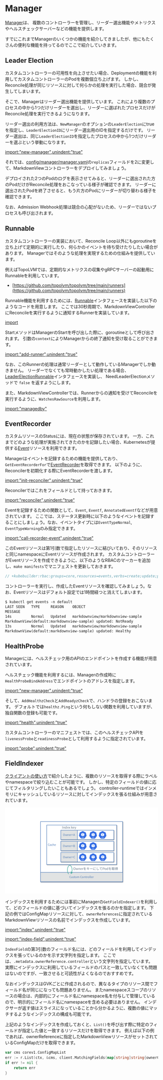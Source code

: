 # Manager

[Manager](https://pkg.go.dev/sigs.k8s.io/controller-runtime/pkg/manager?tab=doc#Manager)は、
複数のコントローラーを管理し、リーダー選出機能やメトリクスやヘルスチェックサーバーなどの機能を提供します。

すでにこれまでManagerのいくつかの機能を紹介してきましたが、他にもたくさんの便利な機能を持ってるのでここで紹介していきます。

## Leader Election

カスタムコントローラーの可用性を向上させたい場合、Deploymentの機能を利用してカスタムコントローラーのPodを複数個立ち上げます。
しかし、Reconcile処理が同じリソースに対して何らかの処理を実行した場合、競合が発生してしまいます。

そこで、Managerはリーダー選出機能を提供しています。
これにより複数のプロセスの中から1つだけリーダーを選出し、リーダーに選ばれたプロセスだけがReconcile処理を実行できるようになります。

リーダー選出の利用方法は、`NewManager`のオプションの`LeaderElection`にtrueを指定し、`LeaderElectionID`にリーダー選出用のIDを指定するだけです。
リーダー選出は、同じ`LeaderElectionID`を指定したプロセスの中から1つだけリーダーを選ぶという挙動になります。

[import:"new-manager",unindent:"true"](../../codes/50_completed/cmd/main.go)

それでは、[config/manager/manager.yaml](../../codes/50_completed/config/manager/manager.yaml)の`replicas`フィールドを2に変更して、MarkdownViewコントローラーをデプロイしてみましょう。

デプロイされた2つのPodのログを表示させてみると、リーダーに選出された方のPodだけがReconcile処理をおこなっている様子が確認できます。
リーダーに選出されたPodを終了させると、もう片方のPodにリーダーが切り替わる様子を確認できます。

なお、Admission Webhook処理は競合の心配がないため、リーダーではないプロセスも呼び出されます。

## Runnable

カスタムコントローラーの実装において、Reconcile Loop以外にもgoroutineを立ち上げて定期的に実行したり、何らかのイベントを待ち受けたりしたい場合があります。
Managerではそのような処理を実現するための仕組みを提供しています。

例えばTopoLVMでは、定期的なメトリクスの収集やgRPCサーバーの起動用にRunnableを利用しています。

- [https://github.com/topolvm/topolvm/tree/main/runners](https://github.com/topolvm/topolvm/tree/main/runners)

Runnable機能を利用するためには、[Runnable](https://pkg.go.dev/sigs.k8s.io/controller-runtime/pkg/manager?tab=doc#Runnable)インタフェースを実装した以下のようなコードを用意します。
ここでは30秒周期で、MarkdownViewControllerにReconcileを実行するように通知するRunnerを実装しています。

[import](../../codes/50_completed/internal/controller/runner.go)

StartメソッドはManagerのStartを呼び出した際に、goroutineとして呼び出されます。
引数の`context`によりManagerからの終了通知を受け取ることができます。

[import:"add-runner",unindent:"true"](../../codes/50_completed/cmd/main.go)

なお、このRunnerの処理は通常リーダーとして動作しているManagerでしか動きません。
リーダーでなくても常時動かしたい処理である場合、[LeaderElectionRunnable](https://pkg.go.dev/sigs.k8s.io/controller-runtime/pkg/manager?tab=doc#LeaderElectionRunnable)インタフェースを実装し、
NeedLeaderElectionメソッドで `false` を返すようにします。

また、MarkdownViewControllerでは、Runnerからの通知を受けてReconcileを実行するように、`WatchesRawSource`を利用します。

[import:"managedby"](../../codes/50_completed/internal/controller/markdownview_controller.go)

## EventRecorder

カスタムリソースのStatusには、現在の状態が保存されています。
一方、これまでどのような処理が実施されてきたのかを記録したい場合、Kubernetesが提供する[Event](https://pkg.go.dev/k8s.io/api/core/v1?tab=doc#Event)リソースを利用できます。

Managerはイベントを記録するための機能を提供しており、`GetEventRecorderFor`で[EventRecorder](https://pkg.go.dev/k8s.io/client-go/tools/record?tab=doc#EventRecorder)を取得できます。
以下のように、Reconcilerを初期化する際にEventRecorderを渡します。

[import:"init-reconciler",unindent:"true"](../../codes/50_completed/cmd/main.go)

Reconcilerではこれをフィールドとして持っておきます。

[import:"reconciler",unindent:"true"](../../codes/50_completed/internal/controller/markdownview_controller.go)

Eventを記録するための関数として、`Event`, `Eventf`, `AnnotatedEventf`などが用意されています。
ここでは、ステータス更新時に以下のようなイベントを記録することにしましょう。なお、イベントタイプには`EventTypeNormal`, `EventTypeWarning`のみ指定できます。

[import:"call-recorder-event",unindent:"true"](../../codes/50_completed/internal/controller/markdownview_controller.go)

このEventリソースは第1引数で指定したリソースに結びいており、そのリソースと同じnamespaceにEventリソースが作成されます。
カスタムコントローラーがEventリソースを作成できるように、以下のようなRBACのマーカーを追加し、`make manifests`でマニフェストを更新しておきます。

```go
// +kubebuilder:rbac:groups=core,resources=events,verbs=create;update;patch
```

コントローラーを実行し、作成したEventリソースを確認してみましょう。なお、Eventリソースはデフォルト設定では1時間経つと消えてしまいます。

```
$ kubectl get events -n default
LAST SEEN   TYPE     REASON    OBJECT                             MESSAGE
14s         Normal   Updated   markdownview/markdownview-sample   MarkdownView(default:markdownview-sample) updated: NotReady
13s         Normal   Updated   markdownview/markdownview-sample   MarkdownView(default:markdownview-sample) updated: Healthy
```

## HealthProbe

Managerには、ヘルスチェック用のAPIのエンドポイントを作成する機能が用意されています。

ヘルスチェック機能を利用するには、Managerの作成時に`HealthProbeBindAddress`でエンドポイントのアドレスを指定します。

[import:"new-manager",unindent:"true"](../../codes/50_completed/cmd/main.go)

そして、`AddHealthzCheck`と`AddReadyzCheck`で、ハンドラの登録をおこないます。
デフォルトでは`healthz.Ping`という何もしない関数を利用していますが、独自関数の登録も可能です。

[import:"health",unindent:"true"](../../codes/50_completed/cmd/main.go)

カスタムコントローラーのマニフェストでは、このヘルスチェックAPIを`livenessProbe`と`readinessProbe`として利用するように指定されています。

[import:"probe",unindent:"true"](../../codes/50_completed/config/manager/manager.yaml)

## FieldIndexer

[クライアントの使い方](./client.md)で紹介したように、複数のリソースを取得する際にラベルやnamespaceで絞り込むことが可能です。
しかし、特定のフィールドの値に応じてフィルタリングしたいこともあるでしょう。
controller-runtimeではインメモリにキャッシュしているリソースに対してインデックスを張る仕組みが用意されています。

![index](./img/index.png)

インデックスを利用するためには事前にManagerの`GetFieldIndexer()`を利用して、どのフィールドの値に基づいてインデックスを張るのかを指定します。
下記の例ではConfigMapリソースに対して、`ownerReferences`に指定されているMarkdownViewリソースの名前でインデックスを作成しています。

[import:"index",unindent:"true"](../../codes/50_completed/internal/controller/markdownview_controller.go)

[import:"index-field",unindent:"true"](../../codes/50_completed/internal/controller/markdownview_controller.go)

`IndexField`の第3引数のフィールド名には、どのフィールドを利用してインデックスを張っているのかを示す文字列を指定します。
ここでは、`.metadata.ownerReference.controller`という文字列を指定しています。
実際にインデックスに利用しているフィールドのパスと一致していなくても問題はないのですが、一致させると可読性がよくなるのでおすすめです。

なおインデックスはGVKごとに作成されるので、異なるタイプのリソース間でフィールド名が同じになっても問題ありません。
またnamespaceスコープのリソースの場合は、内部的にフィールド名にnamespace名を付与して管理しているので、明示的にフィールド名にnamespaceを含める必要はありません。
インデクサーが返す値はスライスになっていることから分かるように、複数の値にマッチするようなインデックスの構成も可能です。

上記のようなインデックスを作成しておくと、`List()`を呼び出す際に特定のフィールドが指定した値と一致するリソースだけを取得できます。
例えば以下の例であれば、ownerReferenceに指定したMarkdownViewリソースがセットされているConfigMapだけを取得できます。

```go
var cms corev1.ConfigMapList
err := r.List(ctx, &cms, client.MatchingFields(map[string]string{ownerControllerField: mdView.Name}))
if err != nil {
    return err
}
```

